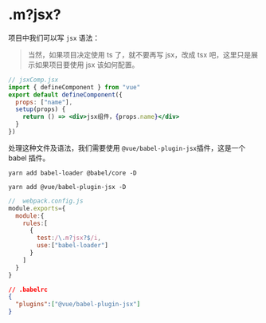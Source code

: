 # .m?jsx?

项目中我们可以写 `jsx` 语法：
>当然，如果项目决定使用 ts 了，就不要再写 jsx，改成 tsx 吧，这里只是展示如果项目要使用 jsx 该如何配置。

```jsx
// jsxComp.jsx
import { defineComponent } from "vue"
export default defineComponent({
  props: ["name"],
  setup(props) {
    return () => <div>jsx组件，{props.name}</div>
  }
})
```

处理这种文件及语法，我们需要使用 `@vue/babel-plugin-jsx`插件，这是一个 babel 插件。

`yarn add babel-loader @babel/core -D`

`yarn add @vue/babel-plugin-jsx -D`


```js
//  webpack.config.js
module.exports={
  module:{
    rules:[
      {
        test:/\.m?jsx?$/i,
        use:["babel-loader"]
      }
    ]
  }
}
```

```json
// .babelrc
{
  "plugins":["@vue/babel-plugin-jsx"]
}
```
